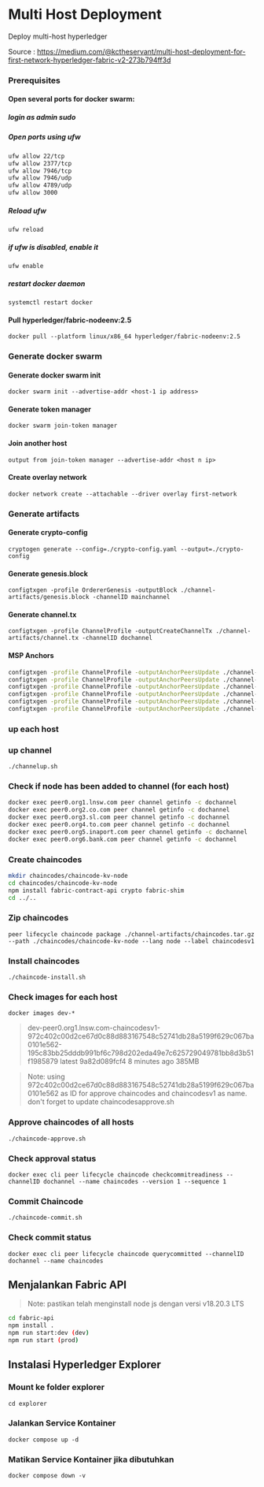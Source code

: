 # Multi Host Deployment
Deploy multi-host hyperledger 

Source : https://medium.com/@kctheservant/multi-host-deployment-for-first-network-hyperledger-fabric-v2-273b794ff3d

### Prerequisites
#### Open several ports for docker swarm:
##### login as admin sudo
##### Open ports using ufw  
```bash
ufw allow 22/tcp  
ufw allow 2377/tcp  
ufw allow 7946/tcp  
ufw allow 7946/udp  
ufw allow 4789/udp  
ufw allow 3000
```  
##### Reload ufw
`ufw reload`
##### if ufw is disabled, enable it
`ufw enable`
##### restart docker daemon
`systemctl restart docker`
#### Pull hyperledger/fabric-nodeenv:2.5
`docker pull --platform linux/x86_64 hyperledger/fabric-nodeenv:2.5`

### Generate docker swarm
#### Generate docker swarm init
`docker swarm init --advertise-addr <host-1 ip address>`
#### Generate token manager
`docker swarm join-token manager`
#### Join another host
`output from join-token manager --advertise-addr <host n ip>`
#### Create overlay network
`docker network create --attachable --driver overlay first-network`

### Generate artifacts
#### Generate crypto-config
`cryptogen generate --config=./crypto-config.yaml --output=./crypto-config`
#### Generate genesis.block
`configtxgen -profile OrdererGenesis -outputBlock ./channel-artifacts/genesis.block -channelID mainchannel`
#### Generate channel.tx
`configtxgen -profile ChannelProfile -outputCreateChannelTx ./channel-artifacts/channel.tx -channelID dochannel`
#### MSP Anchors
```bash
configtxgen -profile ChannelProfile -outputAnchorPeersUpdate ./channel-artifacts/Org1MSPanchors.tx -channelID dochannel -asOrg Org1MSP
configtxgen -profile ChannelProfile -outputAnchorPeersUpdate ./channel-artifacts/Org2MSPanchors.tx -channelID dochannel -asOrg Org2MSP
configtxgen -profile ChannelProfile -outputAnchorPeersUpdate ./channel-artifacts/Org3MSPanchors.tx -channelID dochannel -asOrg Org3MSP
configtxgen -profile ChannelProfile -outputAnchorPeersUpdate ./channel-artifacts/Org4MSPanchors.tx -channelID dochannel -asOrg Org4MSP
configtxgen -profile ChannelProfile -outputAnchorPeersUpdate ./channel-artifacts/Org5MSPanchors.tx -channelID dochannel -asOrg Org5MSP
configtxgen -profile ChannelProfile -outputAnchorPeersUpdate ./channel-artifacts/Org6MSPanchors.tx -channelID dochannel -asOrg Org6MSP
```
### up each host

### up channel
`./channelup.sh`

### Check if node has been added to channel (for each host)
```bash
docker exec peer0.org1.lnsw.com peer channel getinfo -c dochannel
docker exec peer0.org2.co.com peer channel getinfo -c dochannel
docker exec peer0.org3.sl.com peer channel getinfo -c dochannel
docker exec peer0.org4.to.com peer channel getinfo -c dochannel
docker exec peer0.org5.inaport.com peer channel getinfo -c dochannel
docker exec peer0.org6.bank.com peer channel getinfo -c dochannel
```

### Create chaincodes
```bash
mkdir chaincodes/chaincode-kv-node
cd chaincodes/chaincode-kv-node
npm install fabric-contract-api crypto fabric-shim
cd ../..
```
### Zip chaincodes

`peer lifecycle chaincode package ./channel-artifacts/chaincodes.tar.gz --path ./chaincodes/chaincode-kv-node --lang node --label chaincodesv1`
### Install chaincodes
`./chaincode-install.sh`

### Check images for each host
`docker images dev-*`
> dev-peer0.org1.lnsw.com-chaincodesv1-972c402c00d2ce67d0c88d883167548c52741db28a5199f629c067ba0101e562-195c83bb25dddb991bf6c798d202eda49e7c625729049781bb8d3b51f1985879   latest    9a82d089fcf4   8 minutes ago   385MB

> Note: using 972c402c00d2ce67d0c88d883167548c52741db28a5199f629c067ba0101e562 as ID for approve chaincodes and chaincodesv1 as name. don't forget to update chaincodesapprove.sh

### Approve chaincodes of all hosts
`./chaincode-approve.sh`

### Check approval status
`docker exec cli peer lifecycle chaincode checkcommitreadiness --channelID dochannel --name chaincodes --version 1 --sequence 1`

### Commit Chaincode
`./chaincode-commit.sh`

### Check commit status
`docker exec cli peer lifecycle chaincode querycommitted --channelID dochannel --name chaincodes`

## Menjalankan Fabric API
> Note: pastikan telah menginstall node js dengan versi v18.20.3 LTS
```bash
cd fabric-api
npm install .
npm run start:dev (dev)
npm run start (prod)
```

## Instalasi Hyperledger Explorer
### Mount ke folder explorer
`cd explorer`
### Jalankan Service Kontainer
`docker compose up -d`
### Matikan Service Kontainer jika dibutuhkan
`docker compose down -v`
